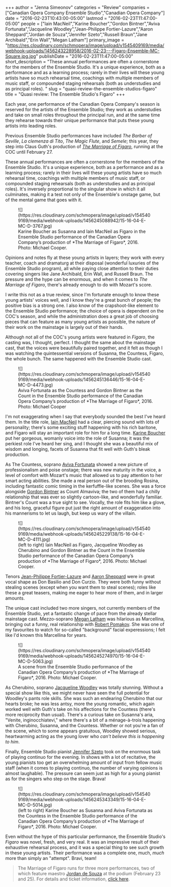 +++
author = "Jenna Simeonov"
categories = "Review"
companies = ["Canadian Opera Company Ensemble Studio","Canadian Opera Company"]
date = "2016-02-23T10:43:00-05:00"
lastmod = "2016-02-23T11:47:00-05:00"
people = ["Iain MacNeil","Karine Boucher","Gordon Bintner","Aviva Fortunata","Jacqueline Woodley","Jean-Philippe Fortier-Lazure","Aaron Sheppard","Jordan de Souza","Jennifer Szeto","Russell Braun","Jane Archibald","Erin Wall","Megan Latham"]
primary_image = "https://res.cloudinary.com/schmopera/image/upload/v1545409169/media/webhook-uploads/1456243228958/2016-02-23---Figaro-Ensemble-MC-Square.jpg.jpg"
publishDate = "2016-02-23T11:47:00-05:00"
short_description = "These annual performances are often a cornerstone for the members of the Ensemble Studio. It&#039;s a unique experience, both as a performance and as a learning process; rarely in their lives will these young artists have so much rehearsal time, coachings with multiple members of music staff, or compounded staging rehearsals (both as understudies and as principal roles). "
slug = "quasi-review-the-ensemble-studios-figaro"
title = "Quasi review: The Ensemble Studio&#039;s Figaro"
+++

Each year, one performance of the Canadian Opera Company's season is reserved for the artists of the Ensemble Studio; they work as understudies and take on small roles throughout the principal run, and at the same time they rehearse towards their unique performance that puts these young artists into leading roles.

Previous Ensemble Studio performances have included *The Barber of Seville*, *La clemenza di Tito*, *The Magic Flute*, and *Semele*; this year, they step into Claus Guth's production of [*The Marriage of Figaro*](http://www.coc.ca/PerformancesAndTickets/1516Season/TheMarriageofFigaro.aspx), running at the COC until February 27.

These annual performances are often a cornerstone for the members of the Ensemble Studio. It's a unique experience, both as a performance and as a learning process; rarely in their lives will these young artists have so much rehearsal time, coachings with multiple members of music staff, or compounded staging rehearsals (both as understudies and as principal roles). It's inversely proportional to the singular show in which it all culminates, making it a test not only of the Ensemble's onstage game, but of the mental game that goes with it.

<figure data-type="image">![](https://res.cloudinary.com/schmopera/image/upload/v1545409169/media/webhook-uploads/1456245088942/15-16-04-E-MC-D-3767.jpg)
<figcaption>Karine Boucher as Susanna and Iain MacNeil as Figaro in the Ensemble Studio performance of the Canadian Opera Company’s production of *The Marriage of Figaro*, 2016. Photo: Michael Cooper.</figcaption>
</figure>

Opinions and notes fly at these young artists in layers; they work with every teacher, coach and dramaturg at their disposal (wonderful luxuries of the Ensemble Studio program), all while paying close attention to their duties covering singers like Jane Archibald, Erin Wall, and Russell Braun. The pressure and the hype can be enormous, and when it comes to *The Marriage of Figaro*, there's already enough to do with Mozart's score.

I write this not as a true review, since I'm fortunate enough to know these young artists' voices well, and I know they're a great bunch of people; the positive bias is a strong one. I also know of the crapshoot-like element to the Ensemble Studio performance; the choice of opera is dependent on the COC's season, and while the administration does a great job of choosing pieces that can feature as many young artists as possible, the nature of their work on the mainstage is largely out of their hands.

Although not all of the COC's young artists were featured in *Figaro*, the casting was, I thought, perfect. I thought the same about the mainstage cast, that the voices were beautifully paired together, and it felt as though I was watching the quintessential versions of Susanna, the Countess, Figaro, the whole bunch. The same happened with the Ensemble Studio cast.

<figure data-type="image">![](https://res.cloudinary.com/schmopera/image/upload/v1545409169/media/webhook-uploads/1456245136446/15-16-04-E-MC-D-4473.jpg)
<figcaption>Aviva Fortunata as the Countess and Gordon Bintner as the Count in the Ensemble Studio performance of the Canadian Opera Company’s production of *The Marriage of Figaro*, 2016. Photo: Michael Cooper</figcaption>
</figure>

I'm not exaggerating when I say that everybody sounded the best I've heard them. In the title role, [Iain MacNeil](/scene/people/iain-macneil/) had a clear, piercing sound with lots of personality; there's some exciting stuff happening with his rich baritone, and Figaro will stay an important role for him for a long time. [Karine Boucher](/scene/people/karine-boucher/) put her gorgeous, womanly voice into the role of Susanna; it was the perkiest role I've heard her sing, and I thought she was a beautiful mix of wisdom and longing, facets of Susanna that fit well with Guth's bleak production.

As The Countess, soprano [Aviva Fortunata](/scene/people/aviva-fortunata/) showed a new picture of professionalism and poise onstage; there was new maturity in the voice, a level of comfort with Mozart's music that allowed us to pay attention to her smart acting abilities. She made a real person out of the brooding Rosina, including fantastic comic timing in the kerfuffle-like scenes. She was a force alongside [Gordon Bintner](/scene/people/gordon-bintner/) as Count Almaviva; the two of them had a chilly relationship that was ever so slightly cartoon-like, and wonderfully familiar. Bintner's Count was a true sight to see. Vocally, the role fits him like a glove, and his long, graceful figure put just the right amount of exaggeration into his mannerisms to let us laugh, but keep us wary of the villain.

<figure data-type="image">![](https://res.cloudinary.com/schmopera/image/upload/v1545409169/media/webhook-uploads/1456245229138/15-16-04-E-MC-D-4111.jpg)
<figcaption> (left to right) Iain MacNeil as Figaro, Jacqueline Woodley as Cherubino and Gordon Bintner as the Count in the Ensemble Studio performance of the Canadian Opera Company’s production of *The Marriage of Figaro*, 2016. Photo: Michael Cooper.</figcaption>
</figure>

Tenors [Jean-Philippe Fortier-Lazure](/scene/people/jean-philippe-fortier-lazure/) and [Aaron Sheppard](/scene/people/aaron-sheppard/) were in great vocal shape as Don Basilio and Don Curzio. They were both funny without stealing scenes (except when you want them to steal scenes); roles like these a great teasers, making me eager to hear more of them, and in larger amounts.

The unique cast included two more singers, not currently members of the Ensemble Studio, yet a fantastic change of pace from the already stellar mainstage cast. Mezzo-soprano [Megan Latham](/scene/people/megan-latham/) was hilarious as Marcellina, bringing out a funny, real relationship with [Robert Pomakov](/scene/people/robert-pomakov/). She was one of my favourites to watch for so-called "background" facial experessions; I felt like I'd known this Marcellina for years. 

<figure data-type="image">![](https://res.cloudinary.com/schmopera/image/upload/v1545409169/media/webhook-uploads/1456245274970/15-16-04-E-MC-D-5063.jpg)
<figcaption>A scene from the Ensemble Studio performance of the Canadian Opera Company’s production of *The Marriage of Figaro*, 2016. Photo: Michael Cooper.</figcaption>
</figure>

As Cherubino, soprano [Jacqueline Woodley](/scene/people/jacqueline-woodley/) was totally stunning. Without a special show like this, we might never have seen the full potential for Woodley's pants role skills. She was such an endearing Cherubino that our hearts broke; he was less antsy, more the young romantic, which again worked well with Guth's take on his affections for the Countess (there's more reciprocity than usual). There's a curious take on Susanna's aria, "Venite, inginocchiatevi," where there's a bit of a ménage-à-trois happening with Cherubino, Susanna, and the Countess. Whether or not you're a fan of the scene, which to some appears gratuitous, Woodley showed serious, heartwarming acting as the young lover who *can't believe this is happening to him*.

Finally, Ensemble Studio pianist [Jennifer Szeto](/scene/people/jennifer-szeto/) took on the enormous task of playing continuo for the evening. In shows with a lot of recitative, the young pianists too get an overwhelming amount of input from fellow music staff (when it comes to playing continuo, the number of varying opinions is almost laughable). The pressure can seem just as high for a young pianist as for the singers who step on the stage. Brava!

<figure data-type="image">![](https://res.cloudinary.com/schmopera/image/upload/v1545409169/media/webhook-uploads/1456245343349/15-16-04-E-MC-D-5014.jpg)
<figcaption>(left to right) Karine Boucher as Susanna and Aviva Fortunata as the Countess in the Ensemble Studio performance of the Canadian Opera Company’s production of *The Marriage of Figaro*, 2016. Photo: Michael Cooper.</figcaption>
</figure>

Even without the hype of this particular performance, the Ensemble Studio's *Figaro* was novel, fresh, and very real. It was an impressive result of their exhaustive rehearsal process, and it was a special thing to see such growth in these young artists. Their performance was a complete one, much, *much* more than simply an "attempt". Bravi, team!

>The Marriage of Figaro runs for three more performances, two of which feature maestro [Jordan de Souza](/scene/people/jordan-de-souza/) at the podium (February 23 and 25). For details and ticket information, [click here](http://www.coc.ca/PerformancesAndTickets/1516Season/TheMarriageofFigaro.aspx).
